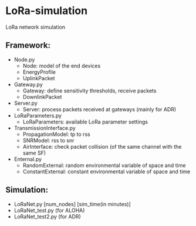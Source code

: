 # LoRa-simulation
LoRa network simulation

## Framework: 
- Node.py
  * Node: model of the end devices
  * EnergyProfile
  * UplinkPacket
- Gateway.py
  * Gateway: define sensitivity thresholds, receive packets
  * DownlinkPacket
- Server.py
  * Server: process packets received at gateways (mainly for ADR)
- LoRaParameters.py
  * LoRaParameters: available LoRa parameter settings
- TransmissionInterface.py
  * PropagationModel: tp to rss
  * SNRModel: rss to snr
  * AirInterface: check packet collision (of the same channel with the same SF)
- Enternal.py
  * RandomExternal: random environmental variable of space and time
  * ConstantExternal: constant environmental variable of space and time

## Simulation:
- LoRaNet.py [num_nodes] [sim_time(in minutes)]
- LoRaNet_test.py (for ALOHA)
- LoRaNet_test2.py (for ADR)
